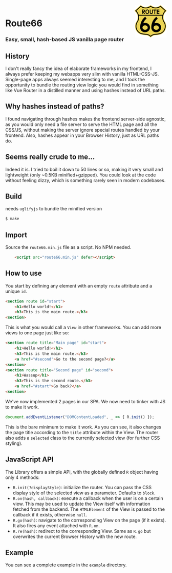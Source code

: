 <img align=right width=100 height=100 src="logo.svg" alt="logo">

# Route66
### Easy, small, hash-based JS vanilla page router
## History
I don't really fancy the idea of elaborate frameworks in my frontend, I always prefer keeping my webapps very slim with vanilla HTML-CSS-JS.
Single-page apps always seemed interesting to me, and I took the opportunity to bundle the routing view logic you would find in something like Vue Router in a distilled manner and using hashes instead of URL paths.

## Why hashes instead of paths?
I found navigating through hashes makes the frontend server-side agnostic, as you would only need a file server to serve the HTML page and all the CSS/JS, without making the server ignore special routes handled by your frontend.
Also, hashes appear in your Browser History, just as URL paths do.

## Seems really crude to me...
Indeed it is. I tried to boil it down to 50 lines or so, making it very small and lightweight (only ~0.5KB minified+gzipped).
You could look at the code without feeling dizzy, which is something rarely seen in modern codebases.

## Build
needs `uglifyjs` to bundle the minified version
```sh
$ make
```

## Import
Source the `route66.min.js` file as a script. No NPM needed.
```html
	<script src="route66.min.js" defer></script>
```

## How to use
You start by defining any element with an empty `route` attribute and a unique `id`.
```html
<section route id="start">
	<h1>Hello world!</h1>
	<h3>This is the main route.</h3>
<section>
```
This is what you would call a `View` in other frameworks.
You can add more views to one page just like so:
```html
<section route title="Main page" id="start">
	<h1>Hello world!</h1>
	<h3>This is the main route.</h3>
	<a href="#second">Go to the second page?</a>
<section>
<section route title="Second page" id="second">
	<h1>Wassup</h1>
	<h3>This is the second route.</h3>
	<a href="#start">Go back?</a>
<section>
```

We've now implemented 2 pages in our SPA. We now need to tinker with JS to make it work.
```js
document.addEventListener("DOMContentLoaded", _ => { R.init() });
```
This is the bare minimum to make it work. As you can see, it also changes the page title according to the `title` attribute within the View. The router also adds a `selected` class to the currently selected view (for further CSS styling).

## JavaScript API
The Library offers a simple API, with the globally defined `R` object having only 4 methods:
  + `R.init(?displayStyle)`: initialize the router. You can pass the CSS display style of the selected view as a parameter. Defaults to `block`.
  + `R.on(hash, callback)`: execute a callback when the user is on a certain view. This may be used to update the View itself with information fetched from the backend. The `HTMLElement` of the View is passed to the callback if it exists, otherwise `null`.
  + `R.go(hash)`: navigate to the corresponding View on the page (if it exists). It also fires any event attached with `R.on`.
  + `R.re(hash)`: redirect to the corresponding View. Same as `R.go` but overwrites the current Browser History with the new route.

## Example
You can see a complete example in the `example` directory.

